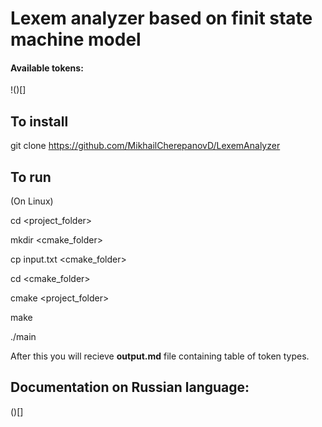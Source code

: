 # Lexem analyzer based on finit state machine model

#### Available tokens:

!()[]

## To install

git clone https://github.com/MikhailCherepanovD/LexemAnalyzer

## To run

(On Linux)

cd <project_folder>

mkdir <cmake_folder>

cp input.txt  <cmake_folder>

cd <cmake_folder>

cmake <project_folder>

make

./main

After this you will recieve  **output.md**  file containing table of token types.


## Documentation on Russian language:

()[]

